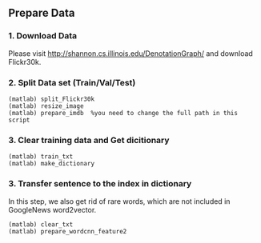 ## Prepare Data

### 1. Download Data
Please visit http://shannon.cs.illinois.edu/DenotationGraph/   and  download Flickr30k.

### 2. Split Data set (Train/Val/Test)
```
(matlab) split_Flickr30k
(matlab) resize_image
(matlab) prepare_imdb  %you need to change the full path in this script
```

### 3. Clear training data and Get dicitionary
```
(matlab) train_txt
(matlab) make_dictionary
```

### 3. Transfer sentence to the index in dictionary
In this step, we also get rid of rare words, which are not included in GoogleNews word2vector.
```
(matlab) clear_txt
(matlab) prepare_wordcnn_feature2
```
